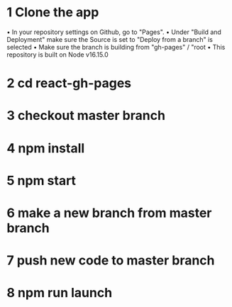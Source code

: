 # 1 Clone the app

• In your repository settings on Github, go to "Pages". 
• Under "Build and Deployment" make sure the Source is set to "Deploy from a branch" is selected
• Make sure the branch is building from "gh-pages" / "root
• This repository is built on Node v16.15.0

# 2 cd react-gh-pages

# 3 checkout master branch

# 4 npm install

# 5 npm start

# 6 make a new branch from master branch

# 7 push new code to master branch

# 8 npm run launch

